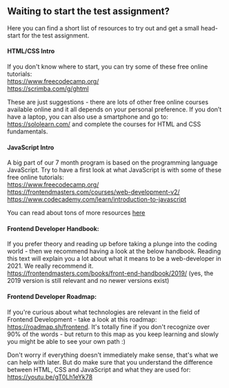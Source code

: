 ## Waiting to start the test assignment?
Here you can find a short list of resources to try out and get a small head-start for the test assignment.

#### HTML/CSS Intro
If you don't know where to start, you can try some of these free online tutorials:
<br /><a href="https://www.freecodecamp.org/" target="_blank">https://www.freecodecamp.org/</a>
<br /><a href="https://scrimba.com/g/ghtml" target="_blank">https://scrimba.com/g/ghtml</a>


These are just suggestions - there are lots of other free online courses available online and it all depends on your personal preference.
If you don’t have a laptop, you can also use a smartphone and go to: https://sololearn.com/ and complete the courses for HTML and CSS fundamentals.

#### JavaScript Intro
A big part of our 7 month program is based on the programming language JavaScript. Try to have a first look at what JavaScript is with some of these free online tutorials:
<br /><a href="https://www.freecodecamp.org/" target="_blank">https://www.freecodecamp.org/</a>
<br /><a href="https://frontendmasters.com/courses/web-development-v2/" target="_blank">https://frontendmasters.com/courses/web-development-v2/</a>
<br /><a href="https://www.codecademy.com/learn/introduction-to-javascript" target="_blank">https://www.codecademy.com/learn/introduction-to-javascript</a>

You can read about tons of more resources <a href="https://frontendmasters.com/books/front-end-handbook/2018/learning/javascript.html" target="_blank">here</a>

#### Frontend Developer Handbook:
If you prefer theory and reading up before taking a plunge into the coding world - then we recommend having a look at the below handbook. Reading this text will explain you a lot about what it means to be a web-developer in 2021. We really recommend it.
<br /><a href="https://frontendmasters.com/books/front-end-handbook/2019/" target="_blank">https://frontendmasters.com/books/front-end-handbook/2019/</a>
(yes, the 2019 version is still relevant and no newer versions exist)

#### Frontend Developer Roadmap:
If you're curious about what technologies are relevant in the field of Frontend Development - take a look at this roadmap: <a href="https://roadmap.sh/frontend" target="_blank">https://roadmap.sh/frontend</a>. It's totally fine if you don't recognize over 90% of the words - but return to this map as you keep learning and slowly you might be able to see your own path :)


Don't worry if everything doesn't immediately make sense, that's what we can help with later.
But do make sure that you understand the difference between HTML, CSS and JavaScript and what they are used for: <a href="https://youtu.be/gT0Lh1eYk78" target="_blank">https://youtu.be/gT0Lh1eYk78</a>
<br />
